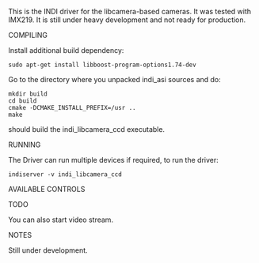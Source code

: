 This is the INDI driver for the libcamera-based cameras. It was tested
with IMX219. It is still under heavy development and not ready for production.

COMPILING

Install additional build dependency:

```
sudo apt-get install libboost-program-options1.74-dev
```

Go to the directory where  you unpacked indi_asi sources and do:

```
mkdir build
cd build
cmake -DCMAKE_INSTALL_PREFIX=/usr ..
make
```

should build the indi_libcamera_ccd executable.

RUNNING

The Driver can run multiple devices if required, to run the driver:

`indiserver -v indi_libcamera_ccd`

AVAILABLE CONTROLS

TODO 

You can also start video stream.

NOTES

Still under development.
